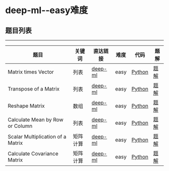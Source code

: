 # deep-ml--easy难度

## 题目列表

---

| 题目 | 关键词  | 直达链接     | 难度 |代码 |题解 |
|----------|----------|--------|------|----------|--------|
| Matrix times Vector | 列表 | [deep-ml](https://www.deep-ml.com/problems/1) |  easy | [Python](./codes/Python/Matrix-times-Vector.py) | [题解](./notes/题解.md#matrix-times-vector) |
| Transpose of a Matrix | 列表 | [deep-ml](https://www.deep-ml.com/problems/2) |  easy | [Python](./codes/Python/Transpose-of-a-Matrix.py) |  [题解](./notes/题解.md#transpose-of-a-matrix) |
| Reshape Matrix | 数组 | [deep-ml](https://www.deep-ml.com/problems/3) |  easy | [Python](./codes/Python/Reshape-Matrix.py) | [题解](./notes/题解.md#reshape-matrix) |
| Calculate Mean by Row or Column | 列表 | [deep-ml](https://www.deep-ml.com/problems/4) | easy  | [Python](./codes/Python/Calculate-Mean-by-Row-or-Column.py) | [题解](./notes/题解.md#calculate-mean-by-row-or-column) |
| Scalar Multiplication of a Matrix | 矩阵计算 | [deep-ml](https://www.deep-ml.com/problems/5) | easy  | [Python](./codes/Python/Scalar-Multiplication-of-a-Matrix.py) | [题解](./notes/题解.md#scalar-multiplication-of-a-matrix) |
| Calculate Covariance Matrix | 矩阵计算 | [deep-ml](https://www.deep-ml.com/problems/10) | easy  | [Python](./codes/Python/Calculate-Covariance-Matrix.py) | [题解](./notes/题解.md#calculate-covariance-matrix) |